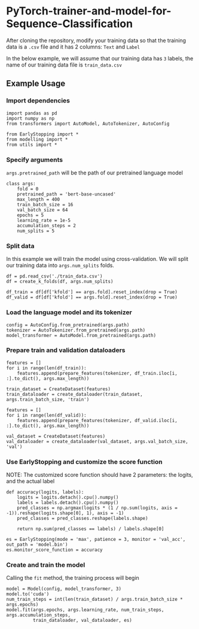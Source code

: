 # PyTorch-trainer-and-model-for-Sequence-Classification

After cloning the repository, modify your training data so that the training data is a ```.csv``` file and it has 2 columns: ```Text``` and ```Label```

In the below example, we will assume that our training data has ```3``` labels, the name of our training data file is ```train_data.csv```

## Example Usage

### Import dependencies
```
import pandas as pd
import numpy as np
from transformers import AutoModel, AutoTokenizer, AutoConfig

from EarlyStopping import *
from modelling import *
from utils import *
```
### Specify arguments
```args.pretrained_path``` will be the path of our pretrained language model
```
class args:
    fold = 0
    pretrained_path = 'bert-base-uncased'
    max_length = 400
    train_batch_size = 16
    val_batch_size = 64
    epochs = 5
    learning_rate = 1e-5
    accumulation_steps = 2
    num_splits = 5
``` 
### Split data
In this example we will train the model using cross-validation. We will split our training data into ```args.num_splits``` folds.
```
df = pd.read_csv('./train_data.csv')
df = create_k_folds(df, args.num_splits)

df_train = df[df['kfold'] == args.fold].reset_index(drop = True)
df_valid = df[df['kfold'] == args.fold].reset_index(drop = True)
```
### Load the language model and its tokenizer 
```
config = AutoConfig.from_pretrained(args.path)
tokenizer = AutoTokenizer.from_pretrained(args.path)
model_transformer = AutoModel.from_pretrained(args.path)
```
### Prepare train and validation dataloaders
```
features = []
for i in range(len(df_train)):
    features.append(prepare_features(tokenizer, df_train.iloc[i, :].to_dict(), args.max_length))
    
train_dataset = CreateDataset(features)
train_dataloader = create_dataloader(train_dataset, args.train_batch_size, 'train')

features = []
for i in range(len(df_valid)):
    features.append(prepare_features(tokenizer, df_valid.iloc[i, :].to_dict(), args.max_length))
    
val_dataset = CreateDataset(features)
val_dataloader = create_dataloader(val_dataset, args.val_batch_size, 'val')
```
### Use EarlyStopping and customize the score function
NOTE: The customized score function should have 2 parameters: the logits, and the actual label
```
def accuracy(logits, labels):
    logits = logits.detach().cpu().numpy()
    labels = labels.detach().cpu().numpy()
    pred_classes = np.argmax(logits * (1 / np.sum(logits, axis = -1)).reshape(logits.shape[0], 1), axis = -1)
    pred_classes = pred_classes.reshape(labels.shape)
    
    return np.sum(pred_classes == labels) / labels.shape[0]

es = EarlyStopping(mode = 'max', patience = 3, monitor = 'val_acc', out_path = 'model.bin')
es.monitor_score_function = accuracy
```
### Create and train the model
Calling the ```fit``` method, the training process will begin
```
model = Model(config, model_transformer, 3)
model.to('cuda')
num_train_steps = int(len(train_dataset) / args.train_batch_size * args.epochs)
model.fit(args.epochs, args.learning_rate, num_train_steps, args.accumulation_steps, 
          train_dataloader, val_dataloader, es)
```



